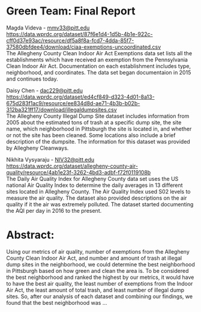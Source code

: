 # Green Team: Final Report

Magda Videva - mmv33@pitt.edu </br>
https://data.wprdc.org/dataset/87f6e1d4-1d5b-4b1e-922c-cff0d37e93ac/resource/df5a8f8a-fcd7-4dda-85f7-37580dbfdee4/download/ciaa-exemptions-uncoordinated.csv </br>
The Allegheny County Clean Indoor Air Act Exemptions data set lists all the establishments which have received an exemption from the Pennsylvania Clean Indoor Air Act. Documentation on each establishment includes type, neighborhood, and coordinates. The data set began documentaion in 2015 and continues today.

Daisy Chen - dac229@pitt.edu </br>
https://data.wprdc.org/dataset/ed4cf849-d323-4d01-8a13-675d283f1ac9/resource/ee834d8d-ae71-4b3b-b02b-312ba321ff17/download/illegaldumpsites.csv </br>
The Allegheny County Illegal Dump Site dataset includes information from 2005 about the estimated tons of trash at a specific dump site, the site name, which neighborhood in Pittsburgh the site is located in, and whether or not the site has been cleaned. Some locations also include a brief description of the dumpsite. The information for this dataset was provided by Allegheny Cleanways.

Nikhita Vysyaraju - NIV32@pitt.edu </br>
https://data.wprdc.org/dataset/allegheny-county-air-quality/resource/4ab1e23f-3262-4bd3-adbf-f72f0119108b </br>
The Daily Air Quality Index for Allegheny County data set uses the US national Air Quality Index to determine the daily averages in 13 different sites located in Allegheny County. The Air Quality Index used S02 levels to measure the air quality. The dataset also provided descriptions on the air quality if it the air was extremely polluted. The dataset started documenting the AQI per day in 2016 to the present. 

# Abstract: 
Using our metrics of air quality, number of exemptions from the Allegheny County Clean Indoor Air Act, and number and amount of trash at illegal dump sites in the neighborhood, we could determine the best neighborhood in Pittsburgh based on how green and clean the area is. To be considered the best neighborhood and ranked the highest by our metrics, it would have to have the best air quality, the least number of exemptions from the Indoor Air Act, the least amount of total trash, and least number of illegal dump sites. 
So, after our analysis of each dataset and combining our findings, we found that the best neighborhood was ...
